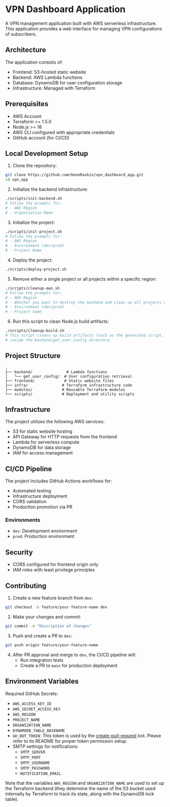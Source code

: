 # VPN Dashboard Application

A VPN management application built with AWS serverless infrastructure. This application provides a web interface for managing VPN configurations of subscribers.

## Architecture

The application consists of:
- Frontend: S3-hosted static website
- Backend: AWS Lambda functions
- Database: DynamoDB for user configuration storage
- Infrastructure: Managed with Terraform

## Prerequisites

- AWS Account
- Terraform >= 1.5.0
- Node.js >= 18
- AWS CLI configured with appropriate credentials
- GitHub account (for CI/CD)

## Local Development Setup

1. Clone the repository:
```bash
git clone https://github.com/GeneRaskin/vpn_dashboard_app.git
cd vpn_app
```

2. Initialize the backend infrastructure:
```bash
./scripts/init-backend.sh
# Follow the prompts for:
# - AWS Region
# - Organization Name
```

3. Initialize the project:
```bash
./scripts/init-project.sh
# Follow the prompts for:
# - AWS Region
# - Environment (dev/prod)
# - Project Name
```

4. Deploy the project:
```bash
./scripts/deploy-project.sh
```

5. Remove either a single project or all projects within a specific region:
```bash
./scripts/cleanup-aws.sh
# Follow the prompts for:
# - AWS Region
# - Whether you want to destroy the backend and clean up all projects or only a single project
# - Environment (dev/prod)
# - Project name
```

6. Run this script to clean Node.js build artifacts:
```bash
./scripts/cleanup-build.sh
# This script cleans up build artifacts (such as the generated script.js file)
# inside the backend/get_user_config directory.
```

## Project Structure

```
.
├── backend/               # Lambda functions
│   └── get_user_config/  # User configuration retrieval
├── frontend/             # Static website files
├── infra/               # Terraform infrastructure code
├── modules/             # Reusable Terraform modules
└── scripts/             # Deployment and utility scripts
```

## Infrastructure

The project utilizes the following AWS services:
- S3 for static website hosting
- API Gateway for HTTP requests from the frontend
- Lambda for serverless compute
- DynamoDB for data storage
- IAM for access management

## CI/CD Pipeline

The project includes GitHub Actions workflows for:
- Automated testing
- Infrastructure deployment
- CORS validation
- Production promotion via PR

### Environments
- `dev`: Development environment
- `prod`: Production environment

## Security

- CORS configured for frontend origin only
- IAM roles with least privilege principles

## Contributing

1. Create a new feature branch from `dev`:
```bash
git checkout -b feature/your-feature-name dev
```

2. Make your changes and commit:
```bash
git commit -m "Description of changes"
```

3. Push and create a PR to `dev`:
```bash
git push origin feature/your-feature-name
```

4. After PR approval and merge to `dev`, the CI/CD pipeline will:
   - Run integration tests
   - Create a PR to `main` for production deployment

## Environment Variables

Required GitHub Secrets:
- `AWS_ACCESS_KEY_ID`
- `AWS_SECRET_ACCESS_KEY`
- `AWS_REGION`
- `PROJECT_NAME`
- `ORGANIZATION_NAME`
- `DYNAMODB_TABLE_BASENAME`
- `GH_BOT_TOKEN`: This token is used by the [create-pull-request](https://github.com/peter-evans/create-pull-request) bot. Please refer to its README for proper token permission setup.
- SMTP settings for notifications:
  - `SMTP_SERVER`
  - `SMTP_PORT`
  - `SMTP_USERNAME`
  - `SMTP_PASSWORD`
  - `NOTIFICATION_EMAIL`

Note that the variables `AWS_REGION` and `ORGANIZATION_NAME` are used to set up the Terraform backend (they determine the name of the S3 bucket used internally by Terraform to track its state, along with the DynamoDB lock table).


